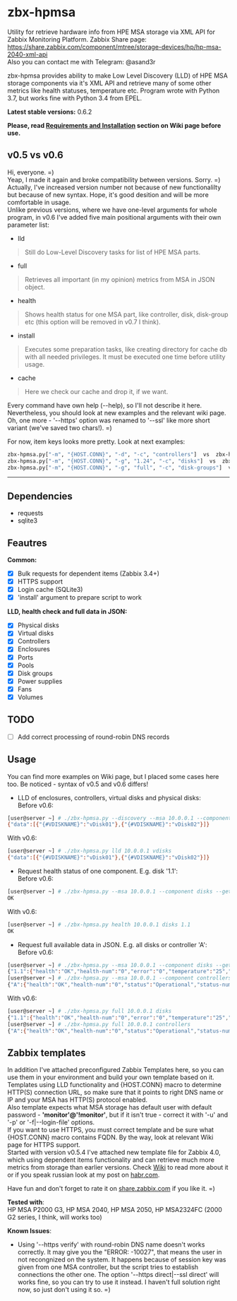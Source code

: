 # zbx-hpmsa
Utility for retrieve hardware info from HPE MSA storage via XML API for Zabbix Monitoring Platform.
Zabbix Share page: https://share.zabbix.com/component/mtree/storage-devices/hp/hp-msa-2040-xml-api  
Also you can contact me with Telegram: @asand3r

zbx-hpmsa provides ability to make Low Level Discovery (LLD) of HPE MSA storage components via it's XML API and retrieve many of some other metrics like health statuses, temperature etc.
Program wrote with Python 3.7, but works fine with Python 3.4 from EPEL.

**Latest stable versions:** 0.6.2

__Please, read [Requirements and Installation](https://github.com/asand3r/zbx-hpmsa/wiki/Requirements-and-Installation) section on Wiki page before use.__  

## v0.5 vs v0.6
Hi, everyone. =)  
Yeap, I made it again and broke compatibility between versions. Sorry. =) Actually, I've increased version number not because of new functionalilty but because of new syntax. Hope, it's good desition and will be more comfortable in usage.  
Unlike previous versions, where we have one-level arguments for whole program, in v0.6 I've added five main positional arguments with their own parameter list:
 - lld
 > Still do Low-Level Discovery tasks for list of HPE MSA parts.
 - full
 > Retrieves all important (in my opinion) metrics from MSA in JSON object.
 - health
 > Shows health status for one MSA part, like controller, disk, disk-group etc (this option will be removed in v0.7 I think).
 - install
 > Executes some preparation tasks, like creating directory for cache db with all needed privileges.
 > It must be executed one time before utility usage.
 - cache
 > Here we check our cache and drop it, if we want.

Every command have own help (--help), so I'll not describe it here. Nevertheless, you should look at new examples and the relevant wiki page. Oh, one more - '--https' option was renamed to '--ssl' like more short variant (we've saved two chars!). =)

For now, item keys looks more pretty. Look at next examples:
```bash
zbx-hpmsa.py["-m", "{HOST.CONN}", "-d", "-c", "controllers"]  vs  zbx-hpmsa.py["lld", "{HOST.CONN}", "controllers"]  
zbx-hpmsa.py["-m", "{HOST.CONN}", "-g", "1.24", "-c", "disks"]  vs  zbx-hpmsa.py["health", "{HOST.CONN}", "disks", "1.24"]  
zbx-hpmsa.py["-m", "{HOST.CONN}", "-g", "full", "-c", "disk-groups"]  vs  zbx-hpmsa.py["full", "{HOST.CONN}", "disks-groups"]  
```
---

## Dependencies
 - requests
 - sqlite3

## Feautres  
**Common:**
 - [x] Bulk requests for dependent items (Zabbix 3.4+)
 - [x] HTTPS support
 - [x] Login cache (SQLite3)
 - [x] 'install' argument to prepare script to work

**LLD, health check and full data in JSON:**
 - [x] Physical disks
 - [x] Virtual disks
 - [x] Controllers
 - [x] Enclosures
 - [x] Ports
 - [x] Pools
 - [x] Disk groups
 - [x] Power supplies
 - [x] Fans
 - [x] Volumes

## TODO  
- [ ] Add correct processing of round-robin DNS records

## Usage
You can find more examples on Wiki page, but I placed some cases here too. Be noticed - syntax of v0.5 and v0.6 differs!  
- LLD of enclosures, controllers, virtual disks and physical disks:  
Before v0.6:  
```bash
[user@server ~] # ./zbx-hpmsa.py --discovery --msa 10.0.0.1 --component vdisks
{"data":[{"{#VDISKNAME}":"vDisk01"},{"{#VDISKNAME}":"vDisk02"}]}
```
With v0.6:
```bash
[user@server ~] # ./zbx-hpmsa.py lld 10.0.0.1 vdisks
{"data":[{"{#VDISKNAME}":"vDisk01"},{"{#VDISKNAME}":"vDisk02"}]}
```

- Request health status of one component. E.g. disk '1.1':  
Before v0.6:  
```bash
[user@server ~] # ./zbx-hpmsa.py --msa 10.0.0.1 --component disks --get 1.1
OK
```
With v0.6:

```bash
[user@server ~] # ./zbx-hpmsa.py health 10.0.0.1 disks 1.1
OK
```
- Request full available data in JSON. E.g. all disks or controller 'A':  
Before v0.6:
```bash
[user@server ~] # ./zbx-hpmsa.py --msa 10.0.0.1 --component disks --get-health full
{"1.1":{"health":"OK","health-num":"0","error":"0","temperature":"25","power-on-hours":"26094"}, ... }
[user@server ~] # ./zbx-hpmsa.py --msa 10.0.0.1 --component controllers --get-health full
{"A":{"health":"OK","health-num":"0","status":"Operational","status-num":"0","redundancy":"Redundant","redundancy-num":"2","flash-health":"OK","flash-health-num":"0","flash-status":"Installed","flash-status-num":"1"}, ... }
```
With v0.6:
```bash
[user@server ~] # ./zbx-hpmsa.py full 10.0.0.1 disks
{"1.1":{"health":"OK","health-num":"0","error":"0","temperature":"25","power-on-hours":"26094"}, ... }
[user@server ~] # ./zbx-hpmsa.py full 10.0.0.1 controllers
{"A":{"health":"OK","health-num":"0","status":"Operational","status-num":"0","redundancy":"Redundant","redundancy-num":"2","flash-health":"OK","flash-health-num":"0","flash-status":"Installed","flash-status-num":"1"}, ... }
```

## Zabbix templates
In addition I've attached preconfigured Zabbix Templates here, so you can use them in your environment and build your own template based on it.  
Templates using LLD functionality and {HOST.CONN} macro to determine HTTP(S) connection URL, so make sure that it points to right DNS name or IP and your MSA has HTTP(S) protocol enabled.  
Also template expects what MSA storage has default user with default password - **'monitor'@'!monitor'**, but if it isn't true - correct it with '-u' and '-p' or '-f|--login-file' options.  
If you want to use HTTPS, you must correct template and be sure what {HOST.CONN} macro contains FQDN. By the way, look at relevant Wiki page for HTTPS support.  
Started with version v0.5.4 I've attached new template file for Zabbix 4.0, which using dependent items functionality and can retrieve much more metrics from storage than earlier versions. Check [Wiki](https://github.com/asand3r/zbx-hpmsa/wiki/Zabbix-4.0-Templates) to read more about it or if you speak russian look at my post on [habr.com](https://habr.com/post/419221/).

Have fun and don't forget to rate it on [share.zabbix.com](https://share.zabbix.com/component/mtree/storage-devices/hp/hp-msa-2040-xml-api) if you like it. =)

**Tested with**:  
HP MSA P2000 G3, HP MSA 2040, HP MSA 2050, HP MSA2324FC (2000 G2 series, I think, will works too)

**Known Issues**:
- Using '--https verify' with round-robin DNS name doesn't works correctly. It may give you the "ERROR: -10027", that means the user in not recongnized on the system. It happens because of session key was given from one MSA controller, but the script tries to establish connections the other one. The option '--https direct|--ssl direct' will works fine, so you can try to use it instead. I haven't full solution right now, so just don't using it so. =)
